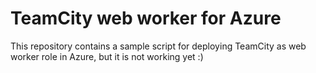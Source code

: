 # TeamCity web worker for Azure

This repository contains a sample script for deploying TeamCity as web worker role in Azure, but it is not working yet :)

